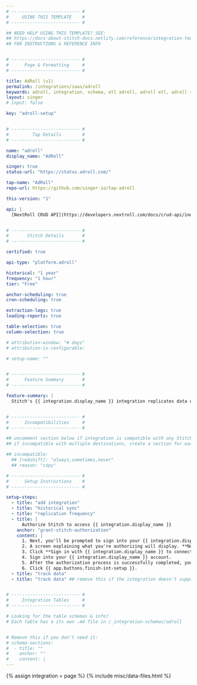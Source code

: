 ```yaml
---
# -------------------------- #
#     USING THIS TEMPLATE    #
# -------------------------- #

## NEED HELP USING THIS TEMPLATE? SEE:
## https://docs-about-stitch-docs.netlify.com/reference/integration-templates/saas/
## FOR INSTRUCTIONS & REFERENCE INFO


# -------------------------- #
#      Page & Formatting     #
# -------------------------- #

title: AdRoll (v1)
permalink: /integrations/saas/adroll
keywords: adroll, integration, schema, etl adroll, adroll etl, adroll schema
layout: singer
# input: false

key: "adroll-setup"


# -------------------------- #
#         Tap Details        #
# -------------------------- #

name: "adroll"
display_name: "AdRoll"

singer: true
status-url: "https://status.adroll.com/"

tap-name: "AdRoll"
repo-url: https://github.com/singer-io/tap-adroll

this-version: "1"

api: |
  [NextRoll CRUD API](https://developers.nextroll.com/docs/crud-api/index.html){:target="new"}


# -------------------------- #
#       Stitch Details       #
# -------------------------- #

certified: true

api-type: "platform.adroll"

historical: "1 year"
frequency: "1 hour"
tier: "Free"

anchor-scheduling: true
cron-scheduling: true

extraction-logs: true
loading-reports: true

table-selection: true
column-selection: true

# attribution-window: "# days"
# attribution-is-configurable: 

# setup-name: ""


# -------------------------- #
#      Feature Summary       #
# -------------------------- #

feature-summary: |
  Stitch's {{ integration.display_name }} integration replicates data using the {{ integration.api | flatify | strip }}. Refer to the [Schema](#schema) section for a list of objects available for replication.


# -------------------------- #
#      Incompatibilities     #
# -------------------------- #

## uncomment section below if integration is compatible with any Stitch destinations
## if incompatible with multiple destinations, create a section for each destination

## incompatible:
  ## [redshift]: "always,sometimes,never"
  ## reason: "copy" 

# -------------------------- #
#      Setup Instructions    #
# -------------------------- #

setup-steps:
  - title: "add integration"
  - title: "historical sync"
  - title: "replication frequency"
  - title: |
      Authorize Stitch to access {{ integration.display_name }}
    anchor: "grant-stitch-authorization"
    content: |
      1. Next, you'll be prompted to sign into your {{ integration.display_name }} account.
      2. A screen explaining what you're authorizing will display. **Note**: Stitch will only ever read your {{ integration.display_name }} data, and cannot create charges or any other records in {{ integration.display_name }}.
      3. Click **Sign in with {{ integration.display_name }} to connect**.
      4. Sign into your {{ integration.display_name }} account.
      5. After the authorization process is successfully completed, you'll be directed back to Stitch.
      6. Click {{ app.buttons.finish-int-setup }}.
  - title: "track data"
  - title: "track data" ## remove this if the integration doesn't support at least table selection


# -------------------------- #
#     Integration Tables     #
# -------------------------- #

# Looking for the table schemas & info?
# Each table has a its own .md file in /_integration-schemas/adroll


# Remove this if you don't need it:
# schema-sections:
#  - title: ""
#    anchor: ""
#    content: |
---
```

{% assign integration = page %}
{% include misc/data-files.html %}